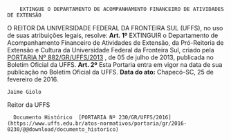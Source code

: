         EXTINGUE O DEPARTAMENTO DE ACOMPANHAMENTO FINANCEIRO DE ATIVIDADES DE EXTENSÃO  

 O REITOR DA UNIVERSIDADE FEDERAL DA FRONTEIRA SUL (UFFS), no uso de suas atribuições legais, resolve:   **Art. 1º** EXTINGUIR o Departamento de Acompanhamento Financeiro de Atividades de Extensão, da Pró-Reitoria de Extensão e Cultura da Universidade Federal da Fronteira Sul, criado pela [PORTARIA Nº 882/GR/UFFS/2013](https://www.uffs.edu.br/atos-normativos/portaria/gr/2013-0882)  , de 05 de julho de 2013, publicada no Boletim Oficial da UFFS.   **Art. 2º** Esta Portaria entra em vigor na data de sua publicação no Boletim Oficial da UFFS.      **Data do ato:** Chapecó-SC, 25 de fevereiro de 2016.   
 

    Jaime Giolo   
 Reitor da UFFS 

      Documento Histórico  [PORTARIA Nº 230/GR/UFFS/2016](https://www.uffs.edu.br/atos-normativos/portaria/gr/2016-0230/@@download/documento_historico)     
      